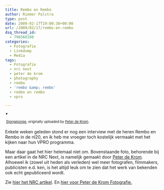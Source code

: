 ```yaml
---
title: Rembo en Rembo
author: Riemer Palstra
type: post
date: 2009-02-17T19:00:38+00:00
url: /2009/02/17/rembo-en-rembo
dsq_thread_id:
  - 796568180
categories:
  - Fotografie
  - Linkdump
  - Media
tags:
  - Fotografie
  - nrc next
  - peter de krom
  - photography
  - rembo
  - 'rembo &amp; rembo'
  - rembo en rembo
  - vpro

---
```

<div style="text-align: left; padding: 3px;">
  <a href="http://www.flickr.com/photos/pdk/3287802404/" title="photo sharing"><img data-recalc-dims="1" decoding="async" src="https://i0.wp.com/farm4.static.flickr.com/3171/3287802404_c5fc196a5c.jpg?w=1100" style="border: solid 2px #000000;" alt="" /></a><br /> <br /> <span style="font-size: 0.8em; margin-top: 0px;"><a href="http://www.flickr.com/photos/pdk/3287802404/">Sjongejonge</a>, originally uploaded by <a href="http://www.flickr.com/people/pdk/">Peter de Krom</a>.</span>
</div>

Enkele weken geleden stond er nog een interview met de heren Rembo en Rembo in de nl20, en ik heb me vroeger toch kostelijk vermaakt met het kijken naar hun VPRO programma.

Maar daar gaat het hier helemaal niet om. Bovenstaande foto, behorende bij een artikel in de NRC Next, is namelijk gemaakt door [Peter de Krom][1]. Alhoewel ik (zowel uit heden als verleden) wel meer fotografen, filmmakers, publicisten e.d. ken, is het altijd leuk om te zien dat het werk van bekenden ook echt gepubliceerd wordt.

Zie [hier het NRC artikel][2]. En [hier voor Peter de Krom Fotografie.][3]

 [1]: http://www.flickr.com/photos/pdk/
 [2]: http://www.nrcnext.nl/uitenthuis/article2154590.ece
 [3]: http://www.peterdekrom.com/